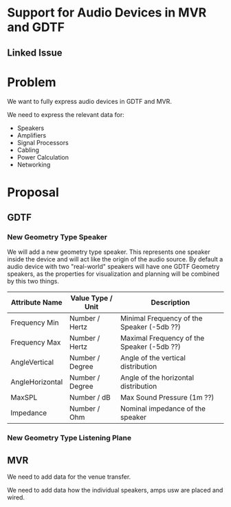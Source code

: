 # Support for Audio Devices in MVR and GDTF

## Linked Issue


# Problem

We want to fully express audio devices in GDTF and MVR.

We need to express the relevant data for:
- Speakers 
- Amplifiers
- Signal Processors
- Cabling
- Power Calculation
- Networking


# Proposal


## GDTF

### New Geometry Type Speaker

We will add a new geometry type speaker. This represents one speaker inside the device and will act like the origin of the audio source. By default a audio device with two "real-world" speakers will have one GDTF Geometry speakers, as the properties for visualization and planning will be combined by this two things.

| Attribute Name | Value Type / Unit | Description  |
|----|----|----|
| Frequency Min               | Number / Hertz          | Minimal Frequency of the Speaker  (-5db ??)       | 
| Frequency Max               | Number / Hertz          | Maximal Frequency of the Speaker  (-5db ??)       | 
| AngleVertical               | Number / Degree          | Angle of the vertical distribution       | 
| AngleHorizontal               | Number / Degree          | Angle of the horizontal distribution       | 
| MaxSPL               | Number / dB          | Max Sound Pressure (1m ??)       | 
| Impedance               | Number / Ohm          | Nominal impedance of the speaker       | 

### New Geometry Type Listening Plane


## MVR

We need to add data for the venue transfer.

We need to add data how the individual speakers, amps usw are placed and wired.


